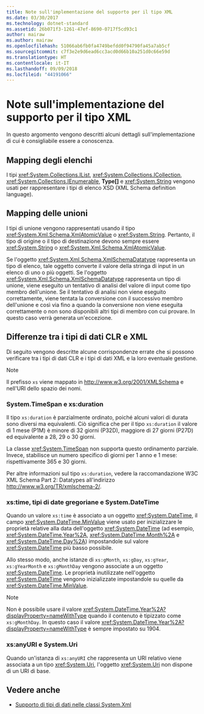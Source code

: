 ```yaml
---
title: Note sull'implementazione del supporto per il tipo XML
ms.date: 03/30/2017
ms.technology: dotnet-standard
ms.assetid: 26b071f3-1261-47ef-8690-0717f5cd93c1
author: mairaw
ms.author: mairaw
ms.openlocfilehash: 51066ab6fb0fa4749befdd0f94790fa45a7ab5cf
ms.sourcegitcommit: c7f3e2e9d6ead6cc3acd0d66b10a251d0c66e59d
ms.translationtype: HT
ms.contentlocale: it-IT
ms.lasthandoff: 09/09/2018
ms.locfileid: "44191066"
---
```

# <a name="xml-type-support-implementation-notes"></a>Note sull'implementazione del supporto per il tipo XML
In questo argomento vengono descritti alcuni dettagli sull'implementazione di cui è consigliabile essere a conoscenza.  
  
## <a name="list-mappings"></a>Mapping degli elenchi  
 I tipi <xref:System.Collections.IList>, <xref:System.Collections.ICollection>, <xref:System.Collections.IEnumerable>, **Type[]** e <xref:System.String> vengono usati per rappresentare i tipi di elenco XSD (XML Schema definition language).  
  
## <a name="union-mappings"></a>Mapping delle unioni  
 I tipi di unione vengono rappresentati usando il tipo <xref:System.Xml.Schema.XmlAtomicValue> o <xref:System.String>. Pertanto, il tipo di origine o il tipo di destinazione devono sempre essere <xref:System.String> o <xref:System.Xml.Schema.XmlAtomicValue>.  
  
 Se l'oggetto <xref:System.Xml.Schema.XmlSchemaDatatype> rappresenta un tipo di elenco, tale oggetto converte il valore della stringa di input in un elenco di uno o più oggetti. Se l'oggetto <xref:System.Xml.Schema.XmlSchemaDatatype> rappresenta un tipo di unione, viene eseguito un tentativo di analisi del valore di input come tipo membro dell'unione. Se il tentativo di analisi non viene eseguito correttamente, viene tentata la conversione con il successivo membro dell'unione e così via fino a quando la conversione non viene eseguita correttamente o non sono disponibili altri tipi di membro con cui provare. In questo caso verrà generata un'eccezione.  
  
## <a name="differences-between-clr-and-xml-data-types"></a>Differenze tra i tipi di dati CLR e XML  
 Di seguito vengono descritte alcune corrispondenze errate che si possono verificare tra i tipi di dati CLR e i tipi di dati XML e la loro eventuale gestione.  
  
> [!NOTE]
>  Il prefisso `xs` viene mappato in http://www.w3.org/2001/XMLSchema e nell'URI dello spazio dei nomi.  
  
### <a name="systemtimespan-and-xsduration"></a>System.TimeSpan e xs:duration  
 Il tipo `xs:duration` è parzialmente ordinato, poiché alcuni valori di durata sono diversi ma equivalenti. Ciò significa che per il tipo `xs:duration` il valore di 1 mese (P1M) è minore di 32 giorni (P32D), maggiore di 27 giorni (P27D) ed equivalente a 28, 29 o 30 giorni.  
  
 La classe <xref:System.TimeSpan> non supporta questo ordinamento parziale. Invece, stabilisce un numero specifico di giorni per 1 anno e 1 mese: rispettivamente 365 e 30 giorni.  
  
 Per altre informazioni sul tipo `xs:duration`, vedere la raccomandazione W3C XML Schema Part 2: Datatypes all'indirizzo http://www.w3.org/TR/xmlschema-2/.  
  
### <a name="xstime-gregorian-date-types-and-systemdatetime"></a>xs:time, tipi di date gregoriane e System.DateTime  
 Quando un valore `xs:time` è associato a un oggetto <xref:System.DateTime>, il campo <xref:System.DateTime.MinValue> viene usato per inizializzare le proprietà relative alla data dell'oggetto <xref:System.DateTime> (ad esempio, <xref:System.DateTime.Year%2A>, <xref:System.DateTime.Month%2A> e <xref:System.DateTime.Day%2A>) impostandole sul valore <xref:System.DateTime> più basso possibile.  
  
 Allo stesso modo, anche istanze di `xs:gMonth`, `xs:gDay`, `xs:gYear`, `xs:gYearMonth` e `xs:gMonthDay` vengono associate a un oggetto <xref:System.DateTime>. Le proprietà inutilizzate nell'oggetto <xref:System.DateTime> vengono inizializzate impostandole su quelle da <xref:System.DateTime.MinValue>.  
  
> [!NOTE]
>  Non è possibile usare il valore <xref:System.DateTime.Year%2A?displayProperty=nameWithType> quando il contenuto è tipizzato come `xs:gMonthDay`. In questo caso il valore <xref:System.DateTime.Year%2A?displayProperty=nameWithType> è sempre impostato su 1904.  
  
### <a name="xsanyuri-and-systemuri"></a>xs:anyURI e System.Uri  
 Quando un'istanza di `xs:anyURI` che rappresenta un URI relativo viene associata a un tipo <xref:System.Uri>, l'oggetto <xref:System.Uri> non dispone di un URI di base.  
  
## <a name="see-also"></a>Vedere anche

- [Supporto di tipi di dati nelle classi System.Xml](../../../../docs/standard/data/xml/type-support-in-the-system-xml-classes.md)

